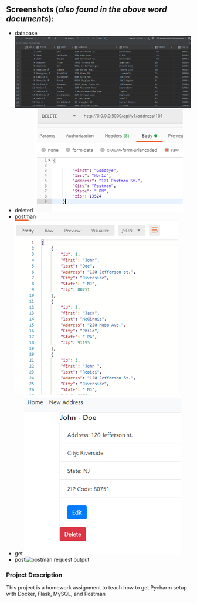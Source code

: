 
## Screenshots (_also found in the above word documents_):
* database ![postman request output](screenshots/allrecords.png)
* deleted ![postman request output](screenshots/delete.png)
* postman ![postman request output](screenshots/postman.png)
* get ![postman request output](screenshots/get.png)
* post![postman request output](screenshots/post.png)

### Project Description
This project is a homework assignment to teach how to get Pycharm setup with Docker, Flask, MySQL, and Postman
